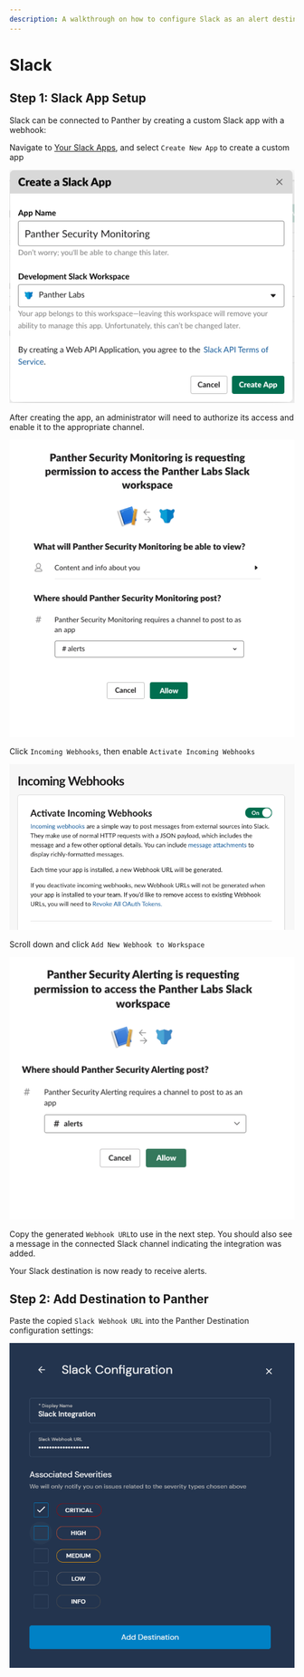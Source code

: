```yaml
---
description: A walkthrough on how to configure Slack as an alert destination
---
```


# Slack

## Step 1: Slack App Setup

Slack can be connected to Panther by creating a custom Slack app with a webhook:

Navigate to [Your Slack Apps](https://api.slack.com/apps), and select `Create New App` to create a custom app

![](../.gitbook/assets/slack1%20%289%29%20%287%29%20%281%29%20%2811%29.png)

After creating the app, an administrator will need to authorize its access and enable it to the appropriate channel.

![](../.gitbook/assets/slack2%20%2813%29%20%287%29%20%281%29.png)

Click `Incoming Webhooks`, then enable `Activate Incoming Webhooks`

![](../.gitbook/assets/slack3%20%2813%29%20%286%29%20%281%29%20%285%29.png)

Scroll down and click `Add New Webhook to Workspace`

![](../.gitbook/assets/slack4%20%2812%29%20%286%29.png)

Copy the generated `Webhook URL`to use in the next step. You should also see a message in the connected Slack channel indicating the integration was added.

Your Slack destination is now ready to receive alerts.

## Step 2: Add Destination to Panther

Paste the copied `Slack Webhook URL` into the Panther Destination configuration settings:

![](../.gitbook/assets/slack-panther%20%287%29%20%285%29%20%285%29.png)

